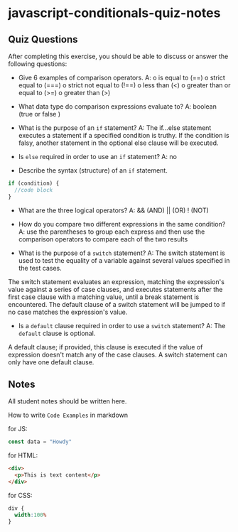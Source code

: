 # javascript-conditionals-quiz-notes

## Quiz Questions

After completing this exercise, you should be able to discuss or answer the following questions:

- Give 6 examples of comparison operators.
A:
o is equal to (==)
o strict equal to (===)
o strict not equal to (!==)
o less than (<)
o greater than or equal to (>=)
o greater than (>)

- What data type do comparison expressions evaluate to?
A: boolean (true or false )

- What is the purpose of an `if` statement?
A: The if...else statement executes a statement if a specified condition is truthy. If the condition is falsy, another statement in the optional else clause will be executed.

- Is `else` required in order to use an `if` statement?
A: no

- Describe the syntax (structure) of an `if` statement.
```javascript
if (condition) {
  //code block
}
```
- What are the three logical operators?
A:
&& (AND)
|| (OR)
! (NOT)

- How do you compare two different expressions in the same condition?
A: use the parentheses to group each express and then use the comparison operators to compare each of the two results

- What is the purpose of a `switch` statement?
A: The switch statement is used to test the equality of a variable against several values specified in the test cases.

The switch statement evaluates an expression, matching the expression's value against a series of case clauses, and executes statements after the first case clause with a matching value, until a break statement is encountered. The default clause of a switch statement will be jumped to if no case matches the expression's value.

- Is a `default` clause required in order to use a `switch` statement?
A: The  `default` clause is optional.

A default clause; if provided, this clause is executed if the value of expression doesn't match any of the case clauses. A switch statement can only have one default clause.

## Notes

All student notes should be written here.


How to write `Code Examples` in markdown

for JS:
```javascript
const data = "Howdy"
```

for HTML:
```html
<div>
  <p>This is text content</p>
</div>
```

for CSS:
```css
div {
  width:100%
}
```
